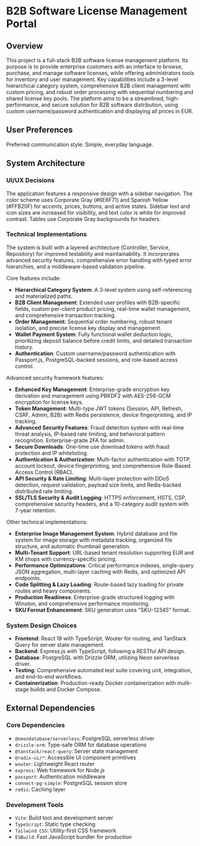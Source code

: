 # B2B Software License Management Portal

## Overview
This project is a full-stack B2B software license management platform. Its purpose is to provide enterprise customers with an interface to browse, purchase, and manage software licenses, while offering administrators tools for inventory and user management. Key capabilities include a 3-level hierarchical category system, comprehensive B2B client management with custom pricing, and robust order processing with sequential numbering and shared license key pools. The platform aims to be a streamlined, high-performance, and secure solution for B2B software distribution, using custom username/password authentication and displaying all prices in EUR.

## User Preferences
Preferred communication style: Simple, everyday language.

## System Architecture

### UI/UX Decisions
The application features a responsive design with a sidebar navigation. The color scheme uses Corporate Gray (#6E6F71) and Spanish Yellow (#FFB20F) for accents, prices, buttons, and active states. Sidebar text and icon sizes are increased for visibility, and text color is white for improved contrast. Tables use Corporate Gray backgrounds for headers.

### Technical Implementations
The system is built with a layered architecture (Controller, Service, Repository) for improved testability and maintainability. It incorporates advanced security features, comprehensive error handling with typed error hierarchies, and a middleware-based validation pipeline.

Core features include:
- **Hierarchical Category System**: A 3-level system using self-referencing and materialized paths.
- **B2B Client Management**: Extended user profiles with B2B-specific fields, custom per-client product pricing, real-time wallet management, and comprehensive transaction tracking.
- **Order Management**: Sequential order numbering, robust tenant isolation, and precise license key display and management.
- **Wallet Payment System**: Fully functional wallet deduction logic, prioritizing deposit balance before credit limits, and detailed transaction history.
- **Authentication**: Custom username/password authentication with Passport.js, PostgreSQL-backed sessions, and role-based access control.

Advanced security framework features:
- **Enhanced Key Management**: Enterprise-grade encryption key derivation and management using PBKDF2 with AES-256-GCM encryption for license keys.
- **Token Management**: Multi-type JWT tokens (Session, API, Refresh, CSRF, Admin, B2B) with Redis persistence, device fingerprinting, and IP tracking.
- **Advanced Security Features**: Fraud detection system with real-time threat analysis, IP-based rate limiting, and behavioral pattern recognition. Enterprise-grade 2FA for admin.
- **Secure Downloads**: One-time use download tokens with fraud protection and IP whitelisting.
- **Authentication & Authorization**: Multi-factor authentication with TOTP, account lockout, device fingerprinting, and comprehensive Role-Based Access Control (RBAC).
- **API Security & Rate Limiting**: Multi-layer protection with DDoS detection, request validation, payload size limits, and Redis-backed distributed rate limiting.
- **SSL/TLS Security & Audit Logging**: HTTPS enforcement, HSTS, CSP, comprehensive security headers, and a 10-category audit system with 7-year retention.

Other technical implementations:
- **Enterprise Image Management System**: Hybrid database and file system for image storage with metadata tracking, organized file structure, and automatic thumbnail generation.
- **Multi-Tenant Support**: URL-based tenant resolution supporting EUR and KM shops with currency-specific pricing.
- **Performance Optimizations**: Critical performance indexes, single-query JSON aggregation, multi-layer caching with Redis, and optimized API endpoints.
- **Code Splitting & Lazy Loading**: Route-based lazy loading for private routes and heavy components.
- **Production Readiness**: Enterprise-grade structured logging with Winston, and comprehensive performance monitoring.
- **SKU Format Enhancement**: SKU generation uses "SKU-12345" format.

### System Design Choices
- **Frontend**: React 18 with TypeScript, Wouter for routing, and TanStack Query for server state management.
- **Backend**: Express.js with TypeScript, following a RESTful API design.
- **Database**: PostgreSQL with Drizzle ORM, utilizing Neon serverless driver.
- **Testing**: Comprehensive automated test suite covering unit, integration, and end-to-end workflows.
- **Containerization**: Production-ready Docker containerization with multi-stage builds and Docker Compose.

## External Dependencies

### Core Dependencies
- `@neondatabase/serverless`: PostgreSQL serverless driver
- `drizzle-orm`: Type-safe ORM for database operations
- `@tanstack/react-query`: Server state management
- `@radix-ui/*`: Accessible UI component primitives
- `wouter`: Lightweight React router
- `express`: Web framework for Node.js
- `passport`: Authentication middleware
- `connect-pg-simple`: PostgreSQL session store
- `redis`: Caching layer

### Development Tools
- `Vite`: Build tool and development server
- `TypeScript`: Static type checking
- `Tailwind CSS`: Utility-first CSS framework
- `ESBuild`: Fast JavaScript bundler for production